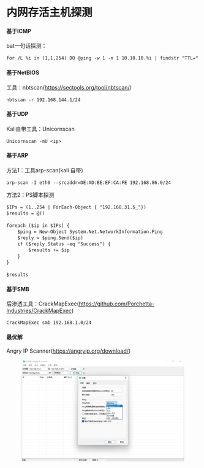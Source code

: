 # 内网存活主机探测

#### 基于ICMP

bat一句话探测：

```、
for /L %i in (1,1,254) DO @ping -w 1 -n 1 10.10.10.%i | findstr "TTL="
```

#### 基于NetBIOS

工具：nbtscan(https://sectools.org/tool/nbtscan/)

```
nbtscan -r 192.168.144.1/24
```

#### 基于UDP

Kali自带工具：Unicornscan

```
Unicornscan -mU <ip>
```

#### 基于ARP

方法1：工具arp-scan(kali 自带)

```
arp-scan -I eth0 --srcaddr=DE:AD:BE:EF:CA:FE 192.168.86.0/24
```

方法2：PS脚本探测

```
$IPs = (1..254 | ForEach-Object { "192.168.31.$_"})
$results = @()

foreach ($ip in $IPs) {
    $ping = New-Object System.Net.NetworkInformation.Ping
    $reply = $ping.Send($ip)
    if ($reply.Status -eq "Success") {
        $results += $ip
    }
}

$results

```

#### 基于SMB

后渗透工具：CrackMapExec(https://github.com/Porchetta-Industries/CrackMapExec)

```
CrackMapExec smb 192.168.1.0/24
```

#### 最优解

Angry IP Scanner(https://angryip.org/download/)

<figure><img src="../../.gitbook/assets/image (47).png" alt=""><figcaption></figcaption></figure>
